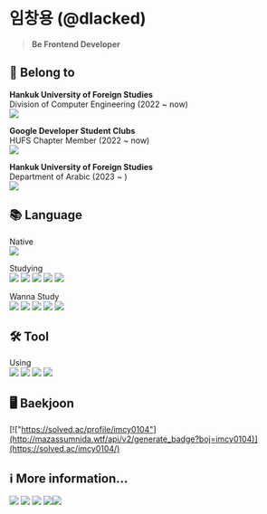 # 임창용 (@dlacked)
> **Be Frontend Developer**
## 💼 Belong to
**Hankuk University of Foreign Studies**\
Division of Computer Engineering (2022 ~ now)\
<a href="https://computer.hufs.ac.kr/ces/index.do" target='_blank'><img src="https://img.shields.io/badge/Link-002d56?style=flat-square&logo=HUFS&logoColor=white"/></a>

**Google Developer Student Clubs**\
HUFS Chapter Member (2022 ~ now)\
<a href="https://gdsc.community.dev/hankuk-university-of-foreign-studies/" target='_blank'><img src="https://img.shields.io/badge/Link-4285f4?style=flat-square&logo=Google&logoColor=white"/></a>

**Hankuk University of Foreign Studies**\
Department of Arabic (2023 ~ )\
<a href="https://arab.hufs.ac.kr/" target='_blank'><img src="https://img.shields.io/badge/Link-8d704f?style=flat-square&logo=HUFS&logoColor=white"/></a>

## 📚 Language
Native\
<img src="https://img.shields.io/badge/Korean-ffffff?style=flat-square&logo=Korean&logoColor=black"/>

Studying\
<img src="https://img.shields.io/badge/Python-3766AB?style=flat-square&logo=Python&logoColor=white"/> <img src="https://img.shields.io/badge/C/C++-A3B3C6?style=flat-square&logo=C&logoColor=white"/> <img src="https://img.shields.io/badge/Arduino-00979D?style=flat-square&logo=Arduino&logoColor=white"/> <img src="https://img.shields.io/badge/Kotlin-7F52FF?style=flat-square&logo=Kotlin&logoColor=white"/> <img src="https://img.shields.io/badge/English-00247d?style=flat-square&logo=English&logoColor=red"/>

Wanna Study\
<img src="https://img.shields.io/badge/HTML5-E34F26?style=flat-square&logo=HTML5&logoColor=white"/> <img src="https://img.shields.io/badge/CSS3-1572B6?style=flat-square&logo=CSS3&logoColor=white"/> <img src="https://img.shields.io/badge/JavaScript-F7DF1E?style=flat-square&logo=JavaScript&logoColor=white"/> <img src="https://img.shields.io/badge/Java-007396?style=flat-square&logo=Java&logoColor=white"/> <img src="https://img.shields.io/badge/Arabic-006c35?style=flat-square&logo=Arabic &logoColor=black"/>

## 🛠️ Tool
Using\
<img src="https://img.shields.io/badge/Android%20Studio-3ddc84?style=flat-square&logo=Android Studio&logoColor=white"/> <img src="https://img.shields.io/badge/Visual%20Studio-5c2d91?style=flat-square&logo=Visual Studio&logoColor=white"/> <img src="https://img.shields.io/badge/Visual%20Studio%20Code-007acc?style=flat-square&logo=Visual Studio Code&logoColor=white"/> <img src="https://img.shields.io/badge/Arduino%20IDE-00979D?style=flat-square&logo=Arduino&logoColor=white"/>

## 🖥️ Baekjoon
[!["https://solved.ac/profile/imcy0104"](http://mazassumnida.wtf/api/v2/generate_badge?boj=imcy0104)](https://solved.ac/imcy0104/)

## ℹ️ More information...
<a href="https://www.instagram.com/dlacked/" target='_blank'><img src="https://img.shields.io/badge/Instagram-e4405f?style=flat-square&logo=Instagram&logoColor=white"/></a> <a href="https://velog.io/@imcy0104" target='_blank'><img src="https://img.shields.io/badge/Velog-20c997?style=flat-square&logo=Velog&logoColor=white"/></a> <a href="https://open.spotify.com/user/2fz1dsg58rj212iue0f42q9wk?si=YaTvJUx4QE6o7RvjW1UdOw" target='_blank'><img src="https://img.shields.io/badge/Spotify-1db954?style=flat-square&logo=Spotify&logoColor=white"/></a> <a href="https://github.com/dlacked" target='_blank'><img src="https://hits.seeyoufarm.com/api/count/incr/badge.svg?url=https%3A%2F%2Fgithub.com%2Fdlacked&count_bg=%23000000&title_bg=%23000000&icon=github.svg&icon_color=%23E7E7E7&title=GitHub&edge_flat=false)"/></a><a href="https://www.acmicpc.net/user/imcy0104" target='_blank'><img src="https://img.shields.io/badge/Baekjoon-0077c1?style=flat-square&logo=Baekjoon&logoColor=white"/></a>
